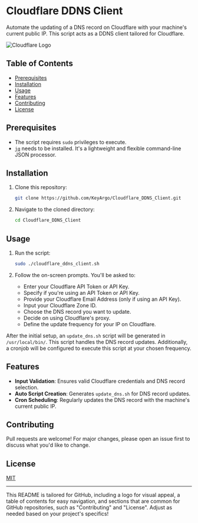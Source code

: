 # Cloudflare DDNS Client

Automate the updating of a DNS record on Cloudflare with your machine's current public IP. This script acts as a DDNS client tailored for Cloudflare.

![Cloudflare Logo](https://www.cloudflare.com/img/cf-facebook-card.png)

## Table of Contents

* [Prerequisites](#prerequisites)
* [Installation](#installation)
* [Usage](#usage)
* [Features](#features)
* [Contributing](#contributing)
* [License](#license)

## Prerequisites

* The script requires `sudo` privileges to execute.
* [`jq`](https://stedolan.github.io/jq/) needs to be installed. It's a lightweight and flexible command-line JSON processor.

## Installation

1. Clone this repository:
    
    ```bash
    git clone https://github.com/KeyArgo/Cloudflare_DDNS_Client.git
    ```
    
2. Navigate to the cloned directory:
    
    ```bash
    cd Cloudflare_DDNS_Client
    ```
    

## Usage

1. Run the script:
    
    ```bash
    sudo ./cloudflare_ddns_client.sh
    ```
    
2. Follow the on-screen prompts. You'll be asked to:
    * Enter your Cloudflare API Token or API Key.
    * Specify if you're using an API Token or API Key.
    * Provide your Cloudflare Email Address (only if using an API Key).
    * Input your Cloudflare Zone ID.
    * Choose the DNS record you want to update.
    * Decide on using Cloudflare's proxy.
    * Define the update frequency for your IP on Cloudflare.

After the initial setup, an `update_dns.sh` script will be generated in `/usr/local/bin/`. This script handles the DNS record updates. Additionally, a cronjob will be configured to execute this script at your chosen frequency.

## Features

* **Input Validation**: Ensures valid Cloudflare credentials and DNS record selection.
* **Auto Script Creation**: Generates `update_dns.sh` for DNS record updates.
* **Cron Scheduling**: Regularly updates the DNS record with the machine's current public IP.

## Contributing

Pull requests are welcome! For major changes, please open an issue first to discuss what you'd like to change.

## License

[MIT](https://choosealicense.com/licenses/mit/)

* * *

This README is tailored for GitHub, including a logo for visual appeal, a table of contents for easy navigation, and sections that are common for GitHub repositories, such as "Contributing" and "License". Adjust as needed based on your project's specifics!
